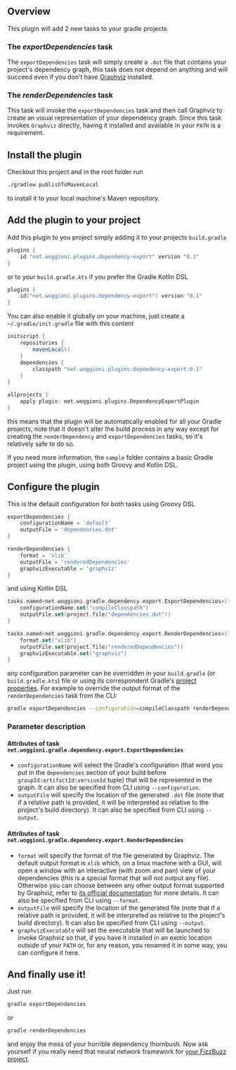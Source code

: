 ## Overview
This plugin will add 2 new tasks to your gradle projects

### The *exportDependencies* task
The `exportDependencies` task will simply create a `.dot` file that contains your project's dependency graph,
this task does not depend on anything and will succeed even if you don't have 
[Graphviz](https://www.graphviz.org) installed.

### The *renderDependencies* task
This task will invoke the `exportDependencies` task and then call Graphviz to create an visual 
representation of your dependency graph. Since this task invokes `Graphviz` directly, 
having it installed and available in your `PATH` is a requirement. 

## Install the plugin

Checkout this project and in the root folder run
```bash
./gradlew publishToMavenLocal
```
to install it to your local machine's Maven repository.

## Add the plugin to your project

Add this plugin to you project simply adding it to your projects `build.gradle`
```groovy
plugins {
    id "net.woggioni.plugins.dependency-export" version "0.1"
}
```

or to your `build.gradle.kts` if you prefer the Gradle Kotlin DSL

```kotlin
plugins {
    id("net.woggioni.plugins.dependency-export") version "0.1"
}
```

You can also enable it globally on your machine, just create a `~/.gradle/init.gradle` file with this content

```groovy
initscript {
    repositories {
        mavenLocal()
    }
    dependencies {
        classpath "net.woggioni.plugins:dependency-export:0.1"
    }
}

allprojects {
    apply plugin: net.woggioni.plugins.DependencyExportPlugin
}
```

this means that the plugin will be automatically enabled for all your Gradle projects, 
note that it doesn't alter the build process in any way except for creating the
 `renderDependency` and `exportDependencies` tasks, so it's relatively safe to do so.

If you need more information, the `sample` folder contains a basic Gradle project using the plugin,
 using both Groovy and Kotlin DSL.
 
## Configure the plugin

This is the default configuration for both tasks using Groovy DSL

```groovy
exportDependencies {
    configurationName = 'default'
    outputFile = 'dependencies.dot'
}

renderDependencies {
    format = 'xlib'
    outputFile = 'renderedDependencies'
    graphvizExecutable = 'graphviz'
}
```

and using Kotlin DSL

```kotlin
tasks.named<net.woggioni.gradle.dependency.export.ExportDependencies>("exportDependencies") {
    configurationName.set("compileClasspath")
    outputFile.set(project.file("dependencies.dot"))
}

tasks.named<net.woggioni.gradle.dependency.export.RenderDependencies>("renderDependencies") {
    format.set("xlib")
    outputFile.set(project.file("renderedDependencies"))
    graphvizExecutable.set("graphviz")
}
```

any configuration parameter can be overridden in your `build.gradle` (or `build.gradle.kts`) file
or using its correspondent Gradle's [project properties](https://docs.gradle.org/current/userguide/build_environment.html#sec:project_properties).
For example to override the output format of the `renderDependencies` task from the CLI:  

```bash
gradle exportDependencies --configuration=compileClasspath renderDependencies --format=svg
```

### Parameter description

#### Attributes of task `net.woggioni.gradle.dependency.export.ExportDependencies`
- `configurationName` will select the Gradle's configuration
  (that word you put in the `dependencies` section of your build before `groupId:artifactId:versionId` tuple)
 that will be represented in the graph. It can also be specified from CLI using `--configuration`.
- `outputFile` will specify the location of the generated `.dot` file 
(note that if a relative path is provided, it will be interpreted as relative to the project's build directory).
  It can also be specified from CLI using `--output`.

#### Attributes of task `net.woggioni.gradle.dependency.export.RenderDependencies`
- `format` will specify the format of the file generated by Graphviz. 
The default output format is `xlib` which, on a linux machine with a GUI, will open 
a window with an interactive (with zoom and pan) view of your dependencies (this is a special format that
 will not output any file). Otherwise you can choose between any other output format supported by Graphviz, 
 refer to [its official documentation](https://graphviz.gitlab.io/_pages/doc/info/output.html) for more details.
  It can also be specified from CLI using `--format`.
- `outputFile` will specify the location of the generated file (note that if a 
relative path is provided, it will be interpreted as relative to the project's build directory).
  It can also be specified from CLI using `--output`.
- `graphvizExecutable` will set the executable that will be launched to invoke
Graphviz so that, if you have it installed in an exotic location outside of your `PATH` or, for
 any reason, you renamed it in some way, you can configure it here.

## And finally use it!

Just run

```bash
gradle exportDependencies
```

or

```bash
gradle renderDependencies
```

and enjoy the mess of your horrible dependency thornbush. 
Now ask yourself if you really need that neural network framework for 
[your FizzBuzz project](https://github.com/EnterpriseQualityCoding/FizzBuzzEnterpriseEdition).
